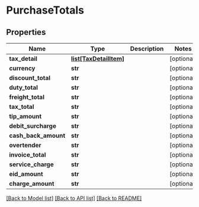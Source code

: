 # PurchaseTotals

## Properties
Name | Type | Description | Notes
------------ | ------------- | ------------- | -------------
**tax_detail** | [**list[TaxDetailItem]**](TaxDetailItem.md) |  | [optional] 
**currency** | **str** |  | [optional] 
**discount_total** | **str** |  | [optional] 
**duty_total** | **str** |  | [optional] 
**freight_total** | **str** |  | [optional] 
**tax_total** | **str** |  | [optional] 
**tip_amount** | **str** |  | [optional] 
**debit_surcharge** | **str** |  | [optional] 
**cash_back_amount** | **str** |  | [optional] 
**overtender** | **str** |  | [optional] 
**invoice_total** | **str** |  | [optional] 
**service_charge** | **str** |  | [optional] 
**eid_amount** | **str** |  | [optional] 
**charge_amount** | **str** |  | [optional] 

[[Back to Model list]](../README.md#documentation-for-models) [[Back to API list]](../README.md#documentation-for-api-endpoints) [[Back to README]](../README.md)


